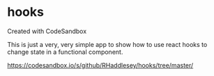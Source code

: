 # hooks
Created with CodeSandbox

This is just a very, very simple app to show how to use react hooks to change state in a functional component.

https://codesandbox.io/s/github/RHaddlesey/hooks/tree/master/
